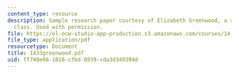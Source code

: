 ```yaml
---
content_type: resource
description: Sample research paper courtesy of Elizabeth Greenwood, a student in the
  class. Used with permission.
file: https://ol-ocw-studio-app-production.s3.amazonaws.com/courses/14-33-economics-research-and-communication-spring-2005/ff748e661016cfbd8939cda3d349394d_1433greenwood.pdf
file_type: application/pdf
resourcetype: Document
title: 1433greenwood.pdf
uid: ff748e66-1016-cfbd-8939-cda3d349394d
---
```

